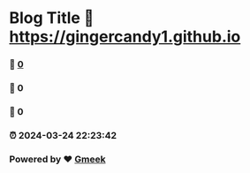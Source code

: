 # Blog Title :link: https://gingercandy1.github.io 
### :page_facing_up: [0](https://gingercandy1.github.io/tag.html) 
### :speech_balloon: 0 
### :hibiscus: 0 
### :alarm_clock: 2024-03-24 22:23:42 
### Powered by :heart: [Gmeek](https://github.com/Meekdai/Gmeek)
